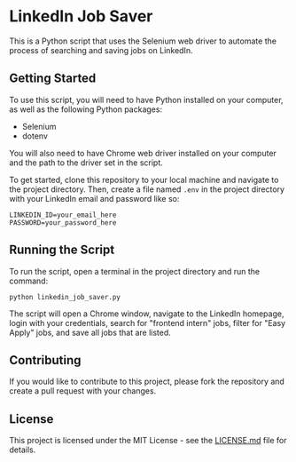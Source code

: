 # LinkedIn Job Saver

This is a Python script that uses the Selenium web driver to automate the process of searching and saving jobs on LinkedIn.

## Getting Started

To use this script, you will need to have Python installed on your computer, as well as the following Python packages:

- Selenium
- dotenv

You will also need to have Chrome web driver installed on your computer and the path to the driver set in the script.

To get started, clone this repository to your local machine and navigate to the project directory. Then, create a file named `.env` in the project directory with your LinkedIn email and password like so:

```
LINKEDIN_ID=your_email_here
PASSWORD=your_password_here
```

## Running the Script

To run the script, open a terminal in the project directory and run the command:

```
python linkedin_job_saver.py
```

The script will open a Chrome window, navigate to the LinkedIn homepage, login with your credentials, search for "frontend intern" jobs, filter for "Easy Apply" jobs, and save all jobs that are listed.

## Contributing

If you would like to contribute to this project, please fork the repository and create a pull request with your changes.

## License

This project is licensed under the MIT License - see the [LICENSE.md](LICENSE.md) file for details.
